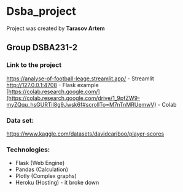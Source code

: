 # Dsba_project

Project was created by **Tarasov Artem**

## Group DSBA231-2

### Link to the project
https://analyse-of-football-leage.streamlit.app/ - Streamlit <br>
http://127.0.0.1:4708 - Flask example <br>
[https://colab.research.google.com/](https://colab.research.google.com/drive/1_9pfZW9-myZQqu_hsGURTil8g9Jwsk6f#scrollTo=M7nTnMRUemwV) - Colab

### Data set: 
https://www.kaggle.com/datasets/davidcariboo/player-scores

### Technologies:
* Flask (Web Engine)
* Pandas (Calculation)
* Plotly (Complex graphs)
* Heroku (Hosting) - it broke down
